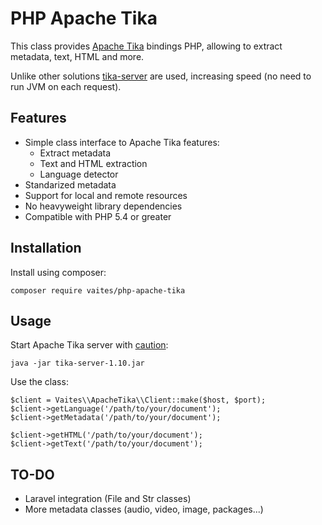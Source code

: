 PHP Apache Tika
===============

This class provides [Apache Tika](https://tika.apache.org) bindings PHP,
allowing to extract metadata, text, HTML and more.

Unlike other solutions [tika-server](http://wiki.apache.org/tika/TikaJAXRS)
are used, increasing speed (no need to run JVM on each request).

Features
--------

* Simple class interface to Apache Tika features:
    * Extract metadata
    * Text and HTML extraction
    * Language detector
* Standarized metadata
* Support for local and remote resources
* No heavyweight library dependencies
* Compatible with PHP 5.4 or greater

Installation
------------

Install using composer:

    composer require vaites/php-apache-tika


Usage
-----

Start Apache Tika server with [caution](http://www.openwall.com/lists/oss-security/2015/08/13/5):

    java -jar tika-server-1.10.jar


Use the class:

    $client = Vaites\\ApacheTika\\Client::make($host, $port);
    $client->getLanguage('/path/to/your/document');
    $client->getMetadata('/path/to/your/document');

    $client->getHTML('/path/to/your/document');
    $client->getText('/path/to/your/document');


TO-DO
-----

* Laravel integration (File and Str classes)
* More metadata classes (audio, video, image, packages...)